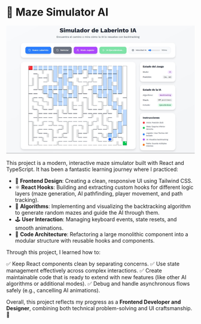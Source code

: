 # 🧩 Maze Simulator AI

![Maze Simulator Screenshot](public/og.jpg)

This project is a modern, interactive maze simulator built with React and TypeScript. It has been a fantastic learning journey where I practiced:

* 🎨 **Frontend Design**: Creating a clean, responsive UI using Tailwind CSS.
* ⚛️ **React Hooks**: Building and extracting custom hooks for different logic layers (maze generation, AI pathfinding, player movement, and path tracking).
* 🧠 **Algorithms**: Implementing and visualizing the backtracking algorithm to generate random mazes and guide the AI through them.
* 🕹️ **User Interaction**: Managing keyboard events, state resets, and smooth animations.
* 🧩 **Code Architecture**: Refactoring a large monolithic component into a modular structure with reusable hooks and components.

Through this project, I learned how to:

✅ Keep React components clean by separating concerns.
✅ Use state management effectively across complex interactions.
✅ Create maintainable code that is ready to extend with new features (like other AI algorithms or additional modes).
✅ Debug and handle asynchronous flows safely (e.g., cancelling AI animations).

Overall, this project reflects my progress as a **Frontend Developer and Designer**, combining both technical problem-solving and UI craftsmanship. 🌟

